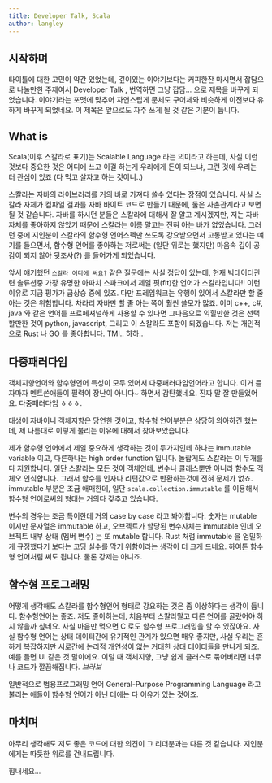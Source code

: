 ```yaml
---
title: Developer Talk, Scala
author: langley
---
```


## 시작하며
타이틀에 대한 고민이 약간 있었는데, 깊이있는 이야기보다는 커피한잔 마시면서 잡담으로 나눌만한 주제여서 Developer Talk , 번역하면 그냥 잡담... 으로 제목을 바꾸게 되었습니다. 이야기라는 포맷에 맞추어 자연스럽게 문체도 구어체와 비슷하게 이전보다 유하게 바꾸게 되었네요. 이 제목은 앞으로도 자주 쓰게 될 것 같은 기분이 듭니다.

## What is
Scala(이후 스칼라로 표기)는 Scalable Language 라는 의미라고 하는데, 사실 이런것보다 중요한 것은 어디에 쓰고 이걸 하는게 우리에게 돈이 되느냐, 그런 것에 우리는 더 관심이 있죠 (다 먹고 살자고 하는 것이니..)

스칼라는 자바의 라이브러리를 거의 바로 가져다 쓸수 있다는 장점이 있습니다. 사실 스칼라 자체가 컴파일 결과를 자바 바이트 코드로 만들기 때문에, 둘은 사촌관계라고 보면 될 것 같습니다. 자바를 하시던 분들은 스칼라에 대해서 잘 알고 계시겠지만, 저는 자바자체를 좋아하지 않았기 때문에 스칼라는 이름 말고는 전혀 아는 바가 없었습니다. 그러던 중에 지인분이 스칼라의 함수형 언어스펙만 쓰도록 강요받으면서 고통받고 있다는 얘기를 들으면서, 함수형 언어를 좋아하는 저로써는 (일단 위로는 했지만) 마음속 깊이 공감이 되지 않아 뒷조사(?) 를 들어가게 되었습니다.

앞서 얘기했던 `스칼라 어디에 써요?` 같은 질문에는 사실 정답이 있는데, 현재 빅데이터관련 솔류션중 가장 유명한 아파치 스파크에서 제일 핏(fit)한 언어가 스칼라입니다!! 이런 이유로 지금 평가가 급상승 중에 있죠. 다만 프레임워크는 유행이 있어서 스칼라만 할 줄 아는 것은 위험합니다. 차라리 자바만 할 줄 아는 쪽이 훨씬 쓸모가 많죠. 이미 c++, c#, java 와 같은 언어를 프로페셔널하게 사용할 수 있다면 그다음으로 익힐만한 것은 선택할만한 것이  python, javascript, 그리고 이 스칼라도 포함이 되겠습니다. 저는 개인적으로 Rust 나 GO 를 좋아합니다. TMI.. 하하..

## 다중패러다임
객체지향언어와 함수형언어 특성이 모두 있어서 다중패러다임언어라고 합니다. 이거 듣자마자  멘트쓴애들이 필력이 장난이 아니다~ 하면서 감탄했네요. 진짜 말 잘 만들었어요. 다중패러다임 ㅎㅎㅎ.

태생이 자바이니 객체지향은 당연한 것이고, 함수형 언어부분은 상당히 의아하긴 했는데, 제 나름대로 이렇게 불리는 이유에 대해서 찾아보았습니다. 

제가 함수형 언어에서 제일 중요하게 생각하는 것이 두가지인데 하나는 immutable variable 이고, 다른하나는 high order function 입니다. 놀랍게도 스칼라는 이 두개를 다 지원합니다. 일단 스칼라는 모든 것이 객체인데, 변수나 클래스뿐만 아니라 함수도 객체오 인식합니다. 그래서 함수를 인자나 리턴값으로 반환하는것에 전혀 문제가 없죠. immutable 부분은 조금 애매한데, 일단 `scala.collection.immutable` 를 이용해서 함수형 언어로써의 형태는 거의다 갖추고 있습니다. 

변수의 경우는 조금 특이한데 거의 case by case 라고 봐야합니다. 숫자는 mutable 이지만 문자열은 immutable 하고, 오브젝트가 할당된 변수자체는 immutable 인데 오브젝트 내부 상태 (멤버 변수) 는 또 mutable 합니다. Rust 처럼 immutable 을 엄밀하게 규정했다기 보다는 코딩 실수를 막기 위함이라는 생각이 더 크게 드네요. 하여튼 함수형 언어처럼 써도 됩니다. 물론 강제는 아니죠.


## 함수형 프로그래밍
어떻게 생각해도 스칼라를 함수형언어 형태로 강요하는 것은 좀 이상하다는 생각이 듭니다. 함수형언어는 좋죠. 저도 좋아하는데, 처음부터 스칼라말고 다른 언어를 골랐어야 하지 않을까 싶네요. 사실 마음만 먹으면 C 로도 함수형 프로그래밍을 할 수 있잖아요. 사실 함수형 언어는 상태 데이터간에 유기적인 관계가 있으면 매우 좋지만, 사실 우리는 흔하게 복잡하지만 서로간에 논리적 개연성이 없는 거대한 상태 데이터들을 만나게 되죠. 예를 들면 UI 같은 것 말이에요. 이럴 때 객체지향, 그냥 쉽게 클래스로 묶어버리면 너무나 코드가 깔끔해집니다. _브라보_

일반적으로 범용프로그래밍 언어 General-Purpose Programming Language 라고 불리는 애들이 함수형 언어가 아닌 데에는 다 이유가 있는 것이죠.

## 마치며
아무리 생각해도 저도 좋은 코드에 대한 의견이 그 리더분과는 다른 것 같습니다. 지인분에게는 따듯한 위로를 건내드립니다.

힘내세요...


